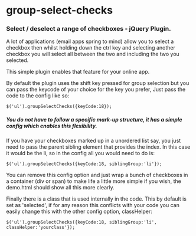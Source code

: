 group-select-checks
======================

### Select / deselect a range of checkboxes - jQuery Plugin.

A lot of applications (email apps spring to mind) allow you to select a checkbox then whilst holding down the ctrl
key and selecting another checkbox you will select all between the two and including the two you selected.

This simple plugin enables that feature for your online app.

By default the plugin uses the shift key pressed for group selection but you can pass the keycode of your choice
for the key you prefer, Just pass the code to the config like so:

```
$('ul').groupSelectChecks({keyCode:18});

```

##### You do not have to follow a specific mark-up structure, it has a simple config which enables this flexibility.

If you have your checkboxes marked up in a unordered list say, you just need to pass the parent sibling element that
provides the index. In this case it would be the li, so in the config all you would need to do is:

```
$('ul').groupSelectChecks({keyCode:18, siblingGroup:'li'});
```

You can remove this config option and just wrap a bunch of checkboxes in a container (div or span) to make life a little more
simple if you wish, the demo.html should show all this more clearly.

Finally there is a class that is used internally in the code. This by default is set as 'selected', if for any reason this
conflicts with your code you can easily change this with the other config option, classHelper:
```
$('ul').groupSelectChecks({keyCode:18, siblingGroup:'li', classHelper:'yourclass'});
```



